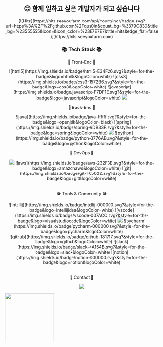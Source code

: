 <div align=center>
	<h2> 😊 함께 일하고 싶은 개발자가 되고 싶습니다</h2>
	[![Hits](https://hits.seeyoufarm.com/api/count/incr/badge.svg?url=https%3A%2F%2Fgithub.com%2Fqus0in&count_bg=%2379C83D&title_bg=%23555555&icon=&icon_color=%23E7E7E7&title=hits&edge_flat=false)](https://hits.seeyoufarm.com)
	<h3>📚 Tech Stack 📚</h3>
</div>
<div align="center">
  <p>🐣 Front-End 🐣</p>
	![html5](https://img.shields.io/badge/html5-E34F26.svg?&style=for-the-badge&logo=html5&logoColor=white)
	![css3](https://img.shields.io/badge/css3-1572B6.svg?&style=for-the-badge&logo=css3&logoColor=white)
	![javascript](https://img.shields.io/badge/javascript-F7DF1E.svg?&style=for-the-badge&logo=javascript&logoColor=white)
    	<img src="https://img.shields.io/badge/React-61DAFB?style=plastic&logo=React&logoColor=white">
  <br>
  <p>🐣 Back-End 🐣</p>
	![java](https://img.shields.io/badge/java-ffffff.svg?&style=for-the-badge&logo=openjdk&logoColor=black)
	![spring](https://img.shields.io/badge/spring-6DB33F.svg?&style=for-the-badge&logo=spring&logoColor=white)
    	<img src="https://img.shields.io/badge/SpringBoot-6DB33F?style=plastic&logo=Spring Boot&logoColor=white">
	![python](https://img.shields.io/badge/python-3776AB.svg?&style=for-the-badge&logo=python&logoColor=white)
  <br>
  <p>🐣 DevOps 🐣</p>
	<img src="https://img.shields.io/badge/MariaDB-003545?style=flat-square&logo=MariaDB&logoColor=white"/>
    	![aws](https://img.shields.io/badge/aws-232F3E.svg?&style=for-the-badge&logo=amazonaws&logoColor=white)
    	![git](https://img.shields.io/badge/git-F05032.svg?&style=for-the-badge&logo=git&logoColor=white)
</div>
<br>
<div align=center>
	<p>🛠 Tools & Community 🛠</p>
</div>
<div align=center>
	![intellij](https://img.shields.io/badge/intellij-000000.svg?&style=for-the-badge&logo=intellijidea&logoColor=white)
	![vscode](https://img.shields.io/badge/vscode-007ACC.svg?&style=for-the-badge&logo=visualstudiocode&logoColor=white)
	<img src="https://img.shields.io/badge/Android Studio-3DDC84?style=flat-square&logo=Android Studio&logoColor=white"/>
	![pycharm](https://img.shields.io/badge/pycharm-000000.svg?&style=for-the-badge&logo=pycharm&logoColor=white)
  <br>
	![github](https://img.shields.io/badge/github-181717.svg?&style=for-the-badge&logo=github&logoColor=white)
	![slack](https://img.shields.io/badge/slack-4A154B.svg?&style=for-the-badge&logo=slack&logoColor=white)
	![notion](https://img.shields.io/badge/notion-000000.svg?&style=for-the-badge&logo=notion&logoColor=white)
</div>
<br>
<div align=center>
	<p>📧 Contact 📧</p>
</div>
<div align=center>
	<a href="mailto:jjae0510@gmail.com">
		<img src="https://img.shields.io/badge/Mail-000C7B?style=plastic&logo=Gmail&logoColor=white" />
	</a>
	<br>
</div>

<img align="center" style="height:160px" src="https://github-readme-stats.vercel.app/api/top-langs/?username=jaiwon880&layout=compact&theme=transparent&hide_border=true" /></a> 
